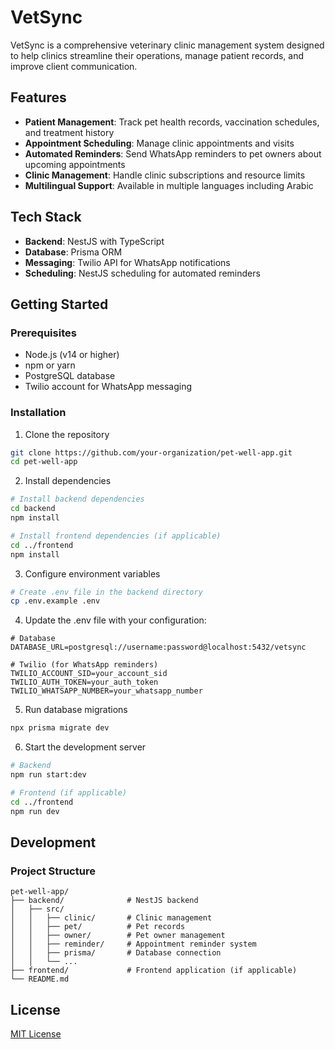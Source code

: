# VetSync

VetSync is a comprehensive veterinary clinic management system designed to help clinics streamline their operations, manage patient records, and improve client communication.

## Features

- **Patient Management**: Track pet health records, vaccination schedules, and treatment history
- **Appointment Scheduling**: Manage clinic appointments and visits
- **Automated Reminders**: Send WhatsApp reminders to pet owners about upcoming appointments
- **Clinic Management**: Handle clinic subscriptions and resource limits
- **Multilingual Support**: Available in multiple languages including Arabic

## Tech Stack

- **Backend**: NestJS with TypeScript
- **Database**: Prisma ORM
- **Messaging**: Twilio API for WhatsApp notifications
- **Scheduling**: NestJS scheduling for automated reminders

## Getting Started

### Prerequisites

- Node.js (v14 or higher)
- npm or yarn
- PostgreSQL database
- Twilio account for WhatsApp messaging

### Installation

1. Clone the repository

```bash
git clone https://github.com/your-organization/pet-well-app.git
cd pet-well-app
```

2. Install dependencies

```bash
# Install backend dependencies
cd backend
npm install

# Install frontend dependencies (if applicable)
cd ../frontend
npm install
```

3. Configure environment variables

```bash
# Create .env file in the backend directory
cp .env.example .env
```

4. Update the .env file with your configuration:

```
# Database
DATABASE_URL=postgresql://username:password@localhost:5432/vetsync

# Twilio (for WhatsApp reminders)
TWILIO_ACCOUNT_SID=your_account_sid
TWILIO_AUTH_TOKEN=your_auth_token
TWILIO_WHATSAPP_NUMBER=your_whatsapp_number
```

5. Run database migrations

```bash
npx prisma migrate dev
```

6. Start the development server

```bash
# Backend
npm run start:dev

# Frontend (if applicable)
cd ../frontend
npm run dev
```

## Development

### Project Structure

```
pet-well-app/
├── backend/              # NestJS backend
│   ├── src/
│   │   ├── clinic/       # Clinic management
│   │   ├── pet/          # Pet records
│   │   ├── owner/        # Pet owner management
│   │   ├── reminder/     # Appointment reminder system
│   │   ├── prisma/       # Database connection
│   │   └── ...
├── frontend/             # Frontend application (if applicable)
└── README.md
```

## License

[MIT License](LICENSE)
